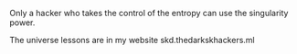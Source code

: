 Only a hacker who takes the control of the entropy can use the singularity power.

The universe lessons are in my website skd.thedarkskhackers.ml

<!---
TheDarkSk/TheDarkSk is a ✨ special ✨ repository because its `README.md` (this file) appears on your GitHub profile.
You can click the Preview link to take a look at your changes.
--->

<!---
TheDarkPanel is a website of courses
--->
